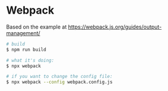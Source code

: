 Webpack
=======

Based on the example at https://webpack.js.org/guides/output-management/

```sh
# build
$ npm run build

# what it's doing:
$ npx webpack

# if you want to change the config file:
$ npx webpack --config webpack.config.js
```

